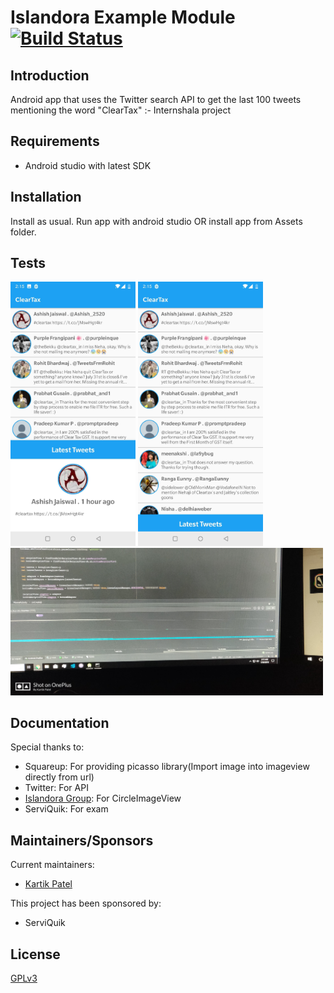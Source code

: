 # Islandora Example Module [![Build Status](https://travis-ci.org/Islandora/islandora_example_module.png?branch=7.x)](https://travis-ci.org/Islandora/islandora_example_module)

## Introduction

 Android app that uses the Twitter search API to get the last 100 tweets mentioning the word "ClearTax" :- Internshala project

## Requirements

* Android studio with latest SDK

## Installation

Install as usual.
Run app with android studio
OR
install app from Assets folder.

## Tests

<img src="./Assets/latest.jpg" width="200">    <img src="./Assets/home.jpg" width="200">    <img src="./Assets/performance.jpg" width="500">

## Documentation

Special thanks to:

* Squareup: For providing picasso library(Import image into imageview directly from url)
* Twitter: For API
* [Islandora Group](https://groups.google.com/forum/?hl=en&fromgroups#!forum/islandora): For CircleImageView
* ServiQuik: For exam

## Maintainers/Sponsors

Current maintainers:

* [Kartik Patel](https://github.com/kartikpatelofficial)

This project has been sponsored by:

* ServiQuik

## License

[GPLv3](http://www.gnu.org/licenses/gpl-3.0.txt)